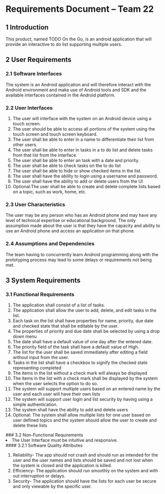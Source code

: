 # Requirements Document – Team 22

## 1 Introduction
This product, named TODO On the Go, is an android application that will provide an interactive to do list supporting multiple users.


## 2 User Requirements

### 2.1 Software Interfaces
The system is an Android application and will therefore interact with the Android environment and make use of Android tools and SDK and the available interfaces contained in the Android platform.

### 2.2 User Interfaces
<ol>
<li>The user will interface with the system on an Android device using a touch screen.</li>
<li>The user should be able to access all portions of the system using the touch screen and touch screen keyboard.</li>
<li>The user shall be able to enter in a name to differentiate their list from other users.</li>
<li>The user shall be able to enter in tasks in a to do list and delete tasks from that list from the interface.</li>
<li>The user shall be able to enter an task with a date and priority.</li>
<li>The user shall be able to check tasks on the to do list</li>
<li>The user shall be able to hide or show checked items in the list.</li>
<li>The user shall have the ability to login using a username and password.</li>
<li>The user shall have the ability to add or delete users from the UI</li>
<li>Optional:The user shall be able to create and delete complete lists based on a topic, such as work, home, etc.</li>
</ol>

### 2.3 User Characteristics
The user may be any person who has an Android phone and may have any level of technical expertise or educational background. The only assumption made about the user is that they have the capacity and ability to use an Android phone and access an application on that phone.

### 2.4 Assumptions and Dependencies
The team having to concurrently learn Android programming along with the prototyping process may lead to some delays or requirements not being met.

## 3 System Requirements

### 3.1 Functional Requirements
<ol>
<li>The application shall consist of a list of tasks.</li>
<li>The application shall allow the user to add, delete, and edit tasks in the list.</li>
<li>Each task on the list shall have properties for name, priority, due date and checked state that shall be editable by the user.</li>
<li>The properties of priority and due date shall be selected by using a drop down menu</li>
<li>The date shall have a default value of one day after the entered date.</li>
<li>The priority field of the task shall have a default value of High. </li>
<li>The list for the user shall be saved immediately after editing a field without input from the user.</li>
<li>Tasks in the list shall have a checkbox to signify the checked state representing completed</li>
<li>The items in the list without a check mark will always be displayed</li>
<li>The items in the list with a check mark shall be displayed by the system when the user selects the option to do so.</li>
<li>The system will support multiple users based on an entered name by the user and each user will have their own lists</li>
<li>The system will support user login and list security by having using a simple authentication.</li>
<li>The system shall have the ability to add and delete users</li>
<li>Optional: The system shall allow multiple lists for one user based on user defined topics and the system should allow the user to create and delete these lists</li>
</ol>
### 3.2 Non-Functional Requirements
<li>The User Interface must be intuitive and responsive.</li>
#### 3.2.1 Software Quality Attributes
<ol>
<li>Reliability- The app should not crash and should run as intended for the user and the user names and lists should be saved and not lost when the system is closed and the application is killed.</li>
<li>Efficiency- The application should run smoothly on the system and with out interruption or delays.</li>
<li>Security- The application should have the lists for each user be secure and only viewable by the specific user.</li>
</ol>
